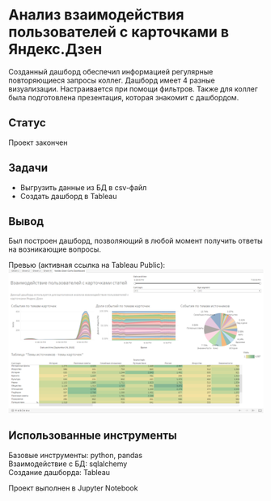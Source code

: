 # Анализ взаимодействия пользователей с карточками в Яндекс.Дзен
Созданный дашборд обеспечил информацией регулярные повторяющиеся запросы коллег. Дашборд имеет 4 разные визуализации. Настраивается при помощи фильтров. Также для коллег была подготовлена презентация, которая знакомит с дашбордом.

## Статус
Проект закончен

## Задачи
- Выгрузить данные из БД в csv-файл
- Создать дашборд в Tableau

## Вывод
Был построен дашборд, позволяющий в любой момент получить ответы на возникающие вопросы.  

Превью (активная ссылка на Tableau Public):  
[![Yandex.Dzen carts dashboard](tableau.png "Yandex.Dzen carts dashboard")](https://public.tableau.com/app/profile/alex3587/viz/YandexDzenCarts/Sheet1?publish=yes)  


## Использованные инструменты
Базовые инструменты: python, pandas  
Взаимодействие с БД: sqlalchemy  
Создание дашборда: Tableau  

Проект выполнен в Jupyter Notebook
